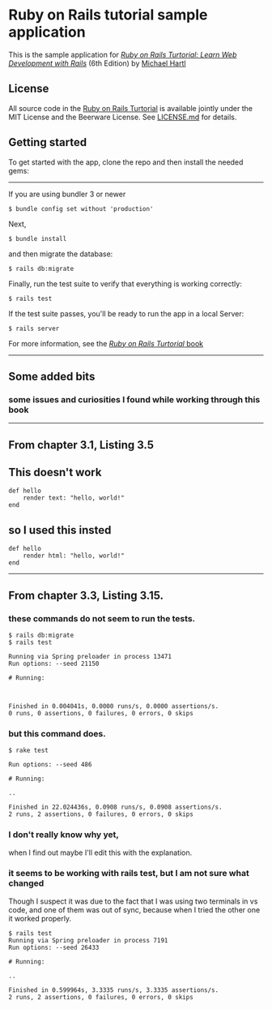 # Ruby on Rails tutorial sample application

This is the sample application for
[*Ruby on Rails Turtorial:
Learn Web Development with Rails*](https://www.railstutorial.org/)
(6th Edition)
by [Michael Hartl](https://michaelhartl.com/)

## License
All source code in the [Ruby on Rails Turtorial](https://www.railstutorial.org/)
is available jointly under the MIT License and the Beerware License. See
[LICENSE.md](LICENSE.md) for details.

## Getting started
To get started with the app, clone the repo and then install the needed gems:
___
 If you are using bundler 3 or newer
```
$ bundle config set without 'production'
```
Next,
```
$ bundle install
```
and then migrate the database:
```
$ rails db:migrate
```
Finally, run the test suite to verify that everything is working correctly:
```
$ rails test
```
If the test suite passes, you'll be ready to run the app in a local Server:
```
$ rails server
```
For more information, see the
[*Ruby on Rails Turtorial* book](https://www.railstutorial.org/book)

___
## Some added bits
### some issues and curiosities I found while working through this book
___

## From chapter 3.1, Listing 3.5
This doesn't work
-
```
def hello
    render text: "hello, world!"
end
```
so I used this insted  
-
```
def hello
    render html: "hello, world!"
end
```
---
## From chapter 3.3, Listing 3.15.
### these commands do not seem to run the tests.
```
$ rails db:migrate 
$ rails test

Running via Spring preloader in process 13471
Run options: --seed 21150

# Running:



Finished in 0.004041s, 0.0000 runs/s, 0.0000 assertions/s.
0 runs, 0 assertions, 0 failures, 0 errors, 0 skips
```
### but this command does.
```
$ rake test

Run options: --seed 486

# Running:

..

Finished in 22.024436s, 0.0908 runs/s, 0.0908 assertions/s.
2 runs, 2 assertions, 0 failures, 0 errors, 0 skips
```
### I don't really know why yet,
when I find out maybe I'll edit this with the explanation.
### it seems to be working with rails test, but I am not sure what changed
Though I suspect it was due to the fact that I was using two terminals in vs code, and one of them was out of sync,
because when I tried the other one it worked properly.

```
$ rails test
Running via Spring preloader in process 7191
Run options: --seed 26433

# Running:

..

Finished in 0.599964s, 3.3335 runs/s, 3.3335 assertions/s.
2 runs, 2 assertions, 0 failures, 0 errors, 0 skips
```